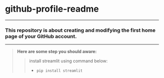 # github-profile-readme
---

### This repository is about creating and modifying the first home page of your GitHub account.
***

> **Here are some step you should aware:**
>
>> install streamlit using command below:
>> - `pip install streamlit`



